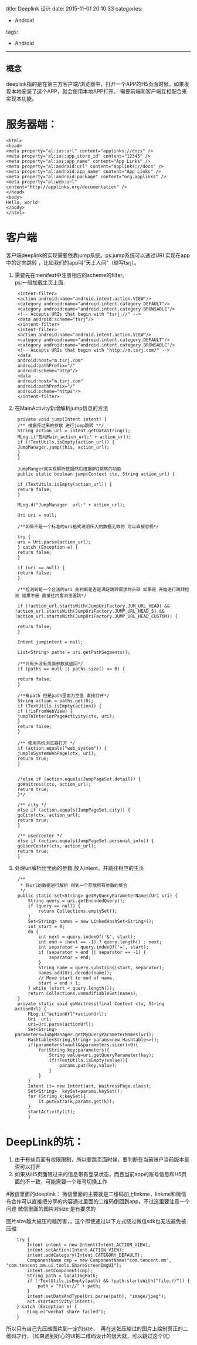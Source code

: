 title: Deeplink 设计
date: 2015-11-01 20:10:33
categories:
- Android
   
   
   
tags:   
- Android
---


## 概念  

deeplink指的是在第三方客户端/浏览器中，打开一个APP的H5页面时候，如果发现本地安装了这个APP，就会使用本地APP打开。
需要前端和客户端互相配合来实现本功能。

# 服务器端：

    <html>
    <head>
    <meta property="al:ios:url" content="applinks://docs" />
    <meta property="al:ios:app_store_id" content="12345" />
    <meta property="al:ios:app_name" content="App Links" />
    <meta property="al:android:url" content="applinks://docs" />
    <meta property="al:android:app_name" content="App Links" />
    <meta property="al:android:package" content="org.applinks" />
    <meta property="al:web:url"
    content="http://applinks.org/documentation" />
    </head>
    <body>
    Hello, world!
    </body>
    </html>

# 客户端  
客户端deeplink的实现需要依靠jump系统。ps:jump系统可以通过URI 实现在app中的定向跳转 ，比如我们的app叫“天上人间”（缩写tsrj）。 

1. 需要先在menifest中注册相应的scheme的filter。  
   ps:一般加载主页上面.


        <intent-filter>
        <action android:name="android.intent.action.VIEW"/>
        <category android:name="android.intent.category.DEFAULT"/>
        <category android:name="android.intent.category.BROWSABLE"/>
        <!-- Accepts URIs that begin with "tsrj://" -->
        <data android:scheme="tsrj"/>
        </intent-filter>
        <intent-filter>
        <action android:name="android.intent.action.VIEW"/>
        <category android:name="android.intent.category.DEFAULT"/>
        <category android:name="android.intent.category.BROWSABLE"/>
        <!-- Accepts URIs that begin with "http://m.tsrj.com/" -->
        <data
        android:host="m.tsrj.com"
        android:pathPrefix="/"
        android:scheme="http"/>
        <data
        android:host="m.tsrj.com"
        android:pathPrefix="/"
        android:scheme="https"/>
        </intent-filter>
    
2. 在MainActivity新增解析jump信息的方法


        private void jump(Intent intent) {
        /** 根据传过来的参数 进行jump跳转 **/
        String action_url = intent.getDataString();
        MLog.i("启动Main_action_url:" + action_url);
        if (!TextUtils.isEmpty(action_url)) {
        JumpManager.jump(this, action_url);
        } 
        }
        
        JumpManger就实现解析数据然后根据URI跳转的功能
        public static boolean jump(Context ctx, String action_url) {
        
        if (TextUtils.isEmpty(action_url)) {
        return false;
        }
        
        MLog.d("JumpManager  url:" + action_url);
        
        Uri uri = null;
        
        /**如果不是一个标准的uri格式说明传入的数据无效的 可以直接忽视*/
        
        try {
        uri = Uri.parse(action_url);
        } catch (Exception e) {
        return false;
        }
        
        if (uri == null) {
        return false;
        }
        
        /**检测到是一个合法的uri 先判断是否是满足跳转需求的头部 如果是 开始进行跳转检测 如果不是 直接往内置浏览器跳*/
        
        if (!action_url.startsWith(JumpUriFactory.JUM_URL_HEAD) && !action_url.startsWith(JumpUriFactory.JUMP_URL_HEAD_S) && !action_url.startsWith(JumpUriFactory.JUMP_URL_HEAD_CUSTOM)) {
        
        return false;
        }
        
        Intent jumpintent = null;
        
        List<String> paths = uri.getPathSegments();
        
        /**只有头没有页面参数就返回*/
        if (paths == null || paths.size() <= 0) {
        
        return false;
        }
        
        /**有path 但是path里面为空值 直接打开*/
        String action = paths.get(0);
        if (TextUtils.isEmpty(action)) {
        if (!isFromWebView) {
        jumpToInteriorPageActivity(ctx, uri);
        }
        return false;
        }
        
        /** 使用系统浏览器打开 */
        if (action.equals("web_system")) {
        jumpToSystemWebPage(ctx, uri);
        return true;
        }
        
        
        /*else if (action.equals(JumpPageSet.detail)) {
        goWaitress(ctx, action_url);
        return true;
        }*/
        
        /** city */
        else if (action.equals(JumpPageSet.city)) {
        goCity(ctx, action_url);
        return true;
        }
        
        /** usercenter */
        else if (action.equals(JumpPageSet.personal_info)) {
        goUserCenter(ctx, action_url);
        return true;
        }


3. 处理uri解析出里面的参数,放入intent，并跳往相应的主页


        /**
         * 将url的数据进行解析 得到一个存放所有参数的集合
         */
        public static Set<String> getMyQueryParameterNames(Uri uri) {
            String query = uri.getEncodedQuery();
            if (query == null) {
                return Collections.emptySet();
            }
            Set<String> names = new LinkedHashSet<String>();
            int start = 0;
            do {
                int next = query.indexOf('&', start);
                int end = (next == -1) ? query.length() : next;
                int separator = query.indexOf('=', start);
                if (separator > end || separator == -1) {
                    separator = end;
                }
                String name = query.substring(start, separator);
                names.add(Uri.decode(name));
                // Move start to end of name.
                start = end + 1;
            } while (start < query.length());
            return Collections.unmodifiableSet(names);
        }
        private static void goWaitress(final Context ctx, String actionUrl) {
            MLog.i("actionUrl"+actionUrl);
            Uri  uri;
            uri=Uri.parse(actionUrl);
            Set<String>  parameters=JumpManager.getMyQueryParameterNames(uri);
            Hashtable<String,String> params=new Hashtable<>();
            if(parameters!=null&&parameters.size()>0){
                for(String key:parameters){
                    String value=uri.getQueryParameter(key);
                    if(!TextUtils.isEmpty(value)){
                        params.put(key,value);
                    }
                }
            }
            Intent it= new Intent(act, WaitressPage.class);
            Set<String>  keySet=params.keySet();
            for (String k:keySet){
                it.putExtra(k,params.get(k));
            }
            startActivity(it);
            }



# DeepLink的坑： 

1. 由于有些页面有权限限制，所以要跳页面时候，要判断在当前账户当前版本是否可以打开
2. 如果从H5页面带过来的信息带有登录状态，而且当前app的账号信息和H5页面的不一致，可能需要一个账号切换工作


#微信里面的deeplink：
微信里面的主要就是二维码加上linkme，linkme和微信有合作可以直接把分享的内容通过里面的二维码倒回到app，不过这里要注意一个问题
微信里面的图片对size 是有要求的

图片size越大被压的越厉害，，这个即使通过以下方式绕过微信sdk也无法避免被压缩

        try {
            Intent intent = new Intent(Intent.ACTION_VIEW);
            intent.setAction(Intent.ACTION_VIEW);
            intent.addCategory(Intent.CATEGORY_DEFAULT);
            ComponentName cmp = new ComponentName("com.tencent.mm", "com.tencent.mm.ui.tools.ShareScreenImgUI");
            intent.setComponent(cmp);
            String path = localImgPath;
            if (!TextUtils.isEmpty(path) && !path.startsWith("file://")) {
                path = "file://" + path;
            }
            intent.setDataAndType(Uri.parse(path), "image/jpeg");
            act.startActivity(intent);
        } catch (Exception e) {
            ELog.e("wechat share failed");
        }
        
 所以只有自己先压缩图片到一定的size，  再在这张压缩过的图片上绘制真正的二维码才行，（如果遇到好心的UI把二维码设计的很大就，可以跳过这个坑）
 



